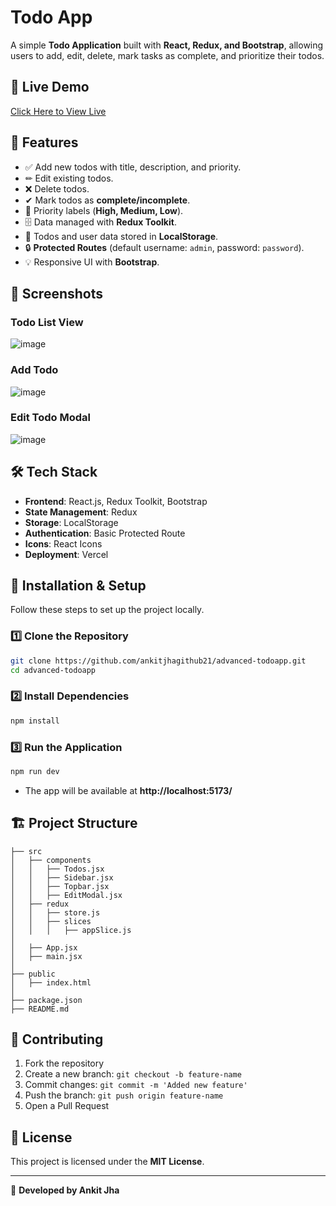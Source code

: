 # Todo App

A simple **Todo Application** built with **React, Redux, and Bootstrap**, allowing users to add, edit, delete, mark tasks as complete, and prioritize their todos.

## 🚀 Live Demo
[Click Here to View Live](https://advanced-todoapp.vercel.app/)

## 📌 Features
- ✅ Add new todos with title, description, and priority.
- ✏ Edit existing todos.
- ❌ Delete todos.
- ✔ Mark todos as **complete/incomplete**.
- 🎨 Priority labels (**High, Medium, Low**).
- 🗄 Data managed with **Redux Toolkit**.
- 💾 Todos and user data stored in **LocalStorage**.
- 🔒 **Protected Routes** (default username: `admin`, password: `password`).
- 💡 Responsive UI with **Bootstrap**.

## 📸 Screenshots

### Todo List View
![image](https://github.com/user-attachments/assets/04348f63-e42f-4986-98f5-87a1122681d2)

### Add Todo 
![image](https://github.com/user-attachments/assets/d441b239-8b7e-4310-a4d0-8e6056388a6a)

### Edit Todo Modal
![image](https://github.com/user-attachments/assets/12eb6055-ea01-4f8c-baaa-0d8ea1298729)

## 🛠 Tech Stack
- **Frontend**: React.js, Redux Toolkit, Bootstrap
- **State Management**: Redux
- **Storage**: LocalStorage
- **Authentication**: Basic Protected Route
- **Icons**: React Icons
- **Deployment**: Vercel 

## 🔧 Installation & Setup
Follow these steps to set up the project locally.

### 1️⃣ Clone the Repository
```sh
git clone https://github.com/ankitjhagithub21/advanced-todoapp.git
cd advanced-todoapp
```

### 2️⃣ Install Dependencies
```sh
npm install
```

### 3️⃣ Run the Application
```sh
npm run dev
```
- The app will be available at **http://localhost:5173/**


## 🏗 Project Structure
```
├── src
│   ├── components
│   │   ├── Todos.jsx
│   │   ├── Sidebar.jsx
│   │   ├── Topbar.jsx
│   │   ├── EditModal.jsx
│   ├── redux
│   │   ├── store.js
│   │   ├── slices
│   │   │   ├── appSlice.js
│  
│   ├── App.jsx
│   ├── main.jsx
│
├── public
│   ├── index.html
│
├── package.json
├── README.md
```

## 🤝 Contributing
1. Fork the repository
2. Create a new branch: `git checkout -b feature-name`
3. Commit changes: `git commit -m 'Added new feature'`
4. Push the branch: `git push origin feature-name`
5. Open a Pull Request

## 📜 License
This project is licensed under the **MIT License**.

---

🚀 **Developed by Ankit Jha**

